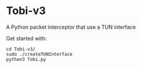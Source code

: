 # Tobi-v3

A Python packet interceptor that use a TUN interface

Get started with:

```
cd Tobi-v3/
sudo ./createTUNInterface
python3 Tobi.py
```

